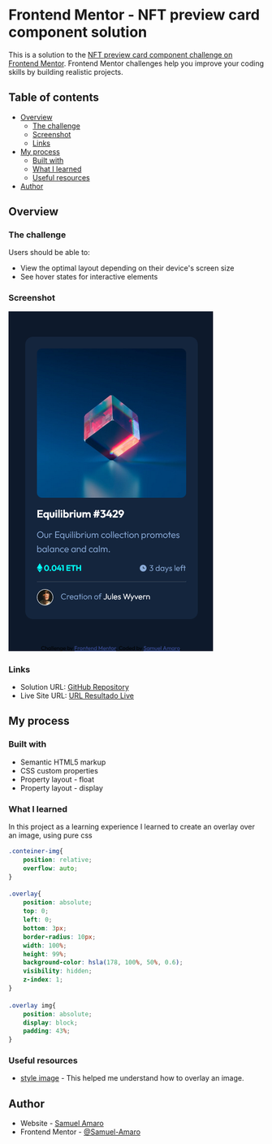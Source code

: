 # Frontend Mentor - NFT preview card component solution

This is a solution to the [NFT preview card component challenge on Frontend Mentor](https://www.frontendmentor.io/challenges/nft-preview-card-component-SbdUL_w0U). Frontend Mentor challenges help you improve your coding skills by building realistic projects. 

## Table of contents

- [Overview](#overview)
  - [The challenge](#the-challenge)
  - [Screenshot](#screenshot)
  - [Links](#links)
- [My process](#my-process)
  - [Built with](#built-with)
  - [What I learned](#what-i-learned)
  - [Useful resources](#useful-resources)
- [Author](#author)

## Overview

### The challenge

Users should be able to:

- View the optimal layout depending on their device's screen size
- See hover states for interactive elements

### Screenshot

![mobile result](./printscreen/result-mobile.png)

### Links

- Solution URL: [GitHub Repository](https://github.com/Samuel-Amaro/NFT-preview-card-component)
- Live Site URL: [URL Resultado Live](https://samuel-amaro.github.io/NFT-preview-card-component/)

## My process

### Built with

- Semantic HTML5 markup
- CSS custom properties
- Property layout - float
- Property layout - display

### What I learned

In this project as a learning experience I learned to create an overlay over an image, using pure css

```css
.conteiner-img{
    position: relative;
    overflow: auto;
}

.overlay{
    position: absolute;
    top: 0;
    left: 0;
    bottom: 3px;
    border-radius: 10px;
    width: 100%;
    height: 99%;
    background-color: hsla(178, 100%, 50%, 0.6);
    visibility: hidden;
    z-index: 1;
}

.overlay img{
    position: absolute;
    display: block;
    padding: 43%;
}
```

### Useful resources

- [style image](https://www.w3schools.com/css/css3_images.asp) - This helped me understand how to overlay an image.

## Author

- Website - [Samuel Amaro](https://github.com/Samuel-Amaro)
- Frontend Mentor - [@Samuel-Amaro](https://www.frontendmentor.io/profile/Samuel-Amaro)

